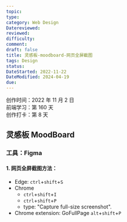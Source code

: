 ```yaml
---
topic: 
type: 
category: Web Design
Datereviewed: 
reviewed: 
difficulty: 
comment: 
draft: false
title: 灵感板-moodboard-网页全屏截图
tags: Design
status: 
DateStarted: 2022-11-22
DateModified: 2024-04-19
due: 
---
```


创作时间：2022 年 11 月 2 日  
前端学习：第 160 天  
创作打卡：第 8 天

## 灵感板 MoodBoard

### 工具：Figma

#### 1. 网页全屏截图方法：

- Edge: `ctrl`+`shift`+`S`
- Chrome
  - `ctrl`+`shift`+`I`
  - `ctrl`+`shift`+`P`
  - type: "Capture full-size screenshot".
- Chrome extension: GoFullPage `alt`+`shift`+`P`
